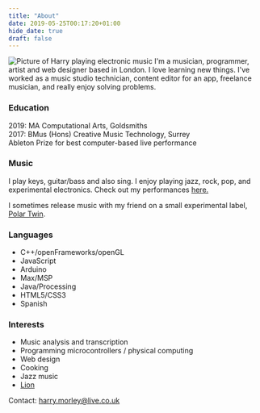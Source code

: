 ```yaml
---
title: "About"
date: 2019-05-25T00:17:20+01:00
hide_date: true
draft: false
---
```


![Picture of Harry playing electronic music](/img/about-small.jpg#right)
I'm a musician, programmer, artist and web designer based in London. I love learning new things. I've worked as a music studio technician, content editor for an app, freelance musician, and really enjoy solving problems.

### Education
2019: MA Computational Arts, Goldsmiths  
2017: BMus (Hons) Creative Music Technology, Surrey  
Ableton Prize for best computer-based live performance

### Music
I play keys, guitar/bass and also sing. I enjoy playing jazz, rock, pop, and experimental electronics. Check out my performances [here.](/categories/performance)

I sometimes release music with my friend on a small experimental label, [Polar Twin](https://polartwin.bandcamp.com).

### Languages
  * C++/openFrameworks/openGL
  * JavaScript
  * Arduino
  * Max/MSP
  * Java/Processing
  * HTML5/CSS3
  * Spanish

### Interests
  * Music analysis and transcription
  * Programming microcontrollers / physical computing
  * Web design
  * Cooking
  * Jazz music
  * [Lion](/img/content/lion-the-gerbil.jpg)

Contact: [harry.morley@live.co.uk](mailto:harry.morley@live.co.uk)
